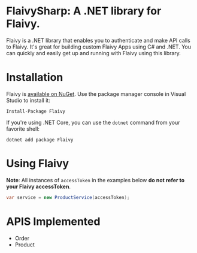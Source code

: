 # FlaivySharp: A .NET library for Flaivy.

Flaivy is a .NET library that enables you to authenticate and make API calls to Flaivy. It's great for
building custom Flaivy Apps using C# and .NET. You can quickly and easily get up and running with Flaivy
using this library.

# Installation

Flaivy is [available on NuGet](https://www.nuget.org/packages/Flaivy/). Use the package manager
console in Visual Studio to install it:

```
Install-Package Flaivy
```

If you're using .NET Core, you can use the `dotnet` command from your favorite shell:

```
dotnet add package Flaivy
```

# Using Flaivy

**Note**: All instances of `accessToken` in the examples below **do not refer to your Flaivy accessToken**.

```cs
var service = new ProductService(accessToken);
```

# APIS Implemented

- Order
- Product
